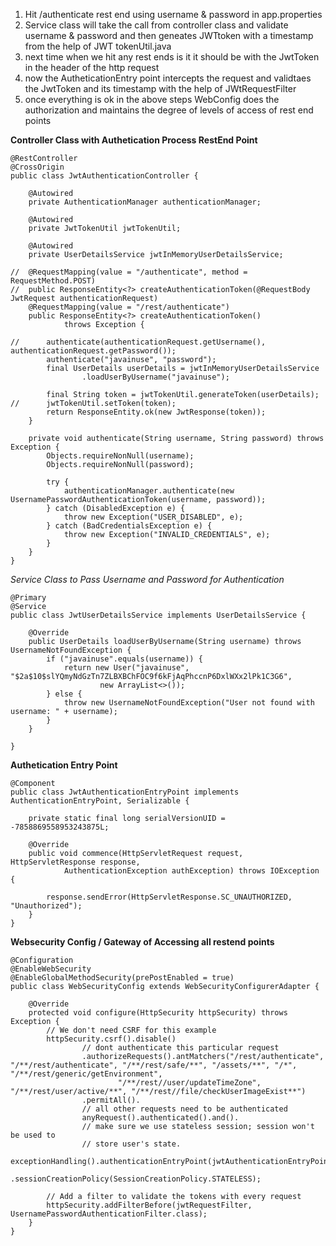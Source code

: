
1. Hit /authenticate rest end using username & password in app.properties
2. Service class will take the call from controller class and validate username & password and then geneates JWTtoken with a timestamp from the help of JWT tokenUtil.java
3. next time when we hit any rest ends is it it should be with the JwtToken in the header of the http request
4. now the AutheticationEntry point intercepts the request and validtaes the JwtToken and its timestamp with the help of JWtRequestFilter
5. once everything is ok in the above steps WebConfig does the authorization and maintains the degree of levels of access of rest end points

**Controller Class with Authetication Process RestEnd Point**
```
@RestController
@CrossOrigin
public class JwtAuthenticationController {

	@Autowired
	private AuthenticationManager authenticationManager;

	@Autowired
	private JwtTokenUtil jwtTokenUtil;

	@Autowired
	private UserDetailsService jwtInMemoryUserDetailsService;

//	@RequestMapping(value = "/authenticate", method = RequestMethod.POST)
//	public ResponseEntity<?> createAuthenticationToken(@RequestBody JwtRequest authenticationRequest)
	@RequestMapping(value = "/rest/authenticate")
	public ResponseEntity<?> createAuthenticationToken()
			throws Exception {

//		authenticate(authenticationRequest.getUsername(), authenticationRequest.getPassword());
		authenticate("javainuse", "password");
		final UserDetails userDetails = jwtInMemoryUserDetailsService
				.loadUserByUsername("javainuse");

		final String token = jwtTokenUtil.generateToken(userDetails);
//		jwtTokenUtil.setToken(token);
		return ResponseEntity.ok(new JwtResponse(token));
	}

	private void authenticate(String username, String password) throws Exception {
		Objects.requireNonNull(username);
		Objects.requireNonNull(password);

		try {
			authenticationManager.authenticate(new UsernamePasswordAuthenticationToken(username, password));
		} catch (DisabledException e) {
			throw new Exception("USER_DISABLED", e);
		} catch (BadCredentialsException e) {
			throw new Exception("INVALID_CREDENTIALS", e);
		}
	}
}
```
**Service Class to Pass Username and Password* for Authentication*
```
@Primary
@Service
public class JwtUserDetailsService implements UserDetailsService {

	@Override
	public UserDetails loadUserByUsername(String username) throws UsernameNotFoundException {
		if ("javainuse".equals(username)) {
			return new User("javainuse", "$2a$10$slYQmyNdGzTn7ZLBXBChFOC9f6kFjAqPhccnP6DxlWXx2lPk1C3G6",
					new ArrayList<>());
		} else {
			throw new UsernameNotFoundException("User not found with username: " + username);
		}
	}

}
```

**Authetication Entry Point**
```
@Component
public class JwtAuthenticationEntryPoint implements AuthenticationEntryPoint, Serializable {

	private static final long serialVersionUID = -7858869558953243875L;

	@Override
	public void commence(HttpServletRequest request, HttpServletResponse response,
			AuthenticationException authException) throws IOException {

		response.sendError(HttpServletResponse.SC_UNAUTHORIZED, "Unauthorized");
	}
}
```
**Websecurity Config / Gateway of Accessing all restend points**
```
@Configuration
@EnableWebSecurity
@EnableGlobalMethodSecurity(prePostEnabled = true)
public class WebSecurityConfig extends WebSecurityConfigurerAdapter {

	@Override
	protected void configure(HttpSecurity httpSecurity) throws Exception {
		// We don't need CSRF for this example
		httpSecurity.csrf().disable()
				// dont authenticate this particular request
				.authorizeRequests().antMatchers("/rest/authenticate", "/**/rest/authenticate", "/**/rest/safe/**", "/assets/**", "/*", "/**/rest/generic/getEnvironment", 
						"/**/rest//user/updateTimeZone", "/**/rest/user/active/**", "/**/rest//file/checkUserImageExist**")
				.permitAll().
				// all other requests need to be authenticated
				anyRequest().authenticated().and().
				// make sure we use stateless session; session won't be used to
				// store user's state.
				exceptionHandling().authenticationEntryPoint(jwtAuthenticationEntryPoint).and().sessionManagement()
				.sessionCreationPolicy(SessionCreationPolicy.STATELESS);

		// Add a filter to validate the tokens with every request
		httpSecurity.addFilterBefore(jwtRequestFilter, UsernamePasswordAuthenticationFilter.class);
	}
}
```
